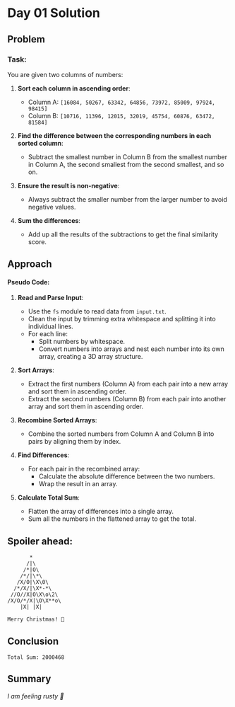 # Day 01 Solution

## Problem

### Task:
You are given two columns of numbers:

1. **Sort each column in ascending order**:
   - Column A: `[16084, 50267, 63342, 64856, 73972, 85009, 97924, 98415]`
   - Column B: `[10716, 11396, 12015, 32019, 45754, 60876, 63472, 81584]`

2. **Find the difference between the corresponding numbers in each sorted column**:
   - Subtract the smallest number in Column B from the smallest number in Column A, the second smallest from the second smallest, and so on.

3. **Ensure the result is non-negative**:
   - Always subtract the smaller number from the larger number to avoid negative values.

4. **Sum the differences**:
   - Add up all the results of the subtractions to get the final similarity score.

## Approach

#### Pseudo Code:

1. **Read and Parse Input**:
   - Use the `fs` module to read data from `input.txt`.
   - Clean the input by trimming extra whitespace and splitting it into individual lines.
   - For each line:
     - Split numbers by whitespace.
     - Convert numbers into arrays and nest each number into its own array, creating a 3D array structure.

2. **Sort Arrays**:
   - Extract the first numbers (Column A) from each pair into a new array and sort them in ascending order.
   - Extract the second numbers (Column B) from each pair into another array and sort them in ascending order.

3. **Recombine Sorted Arrays**:
   - Combine the sorted numbers from Column A and Column B into pairs by aligning them by index.

4. **Find Differences**:
   - For each pair in the recombined array:
     - Calculate the absolute difference between the two numbers.
     - Wrap the result in an array.

5. **Calculate Total Sum**:
   - Flatten the array of differences into a single array.
   - Sum all the numbers in the flattened array to get the total.

## Spoiler ahead:
```
       *
      /|\
     /*|O\
    /*/|\*\
   /X/O|\X\0\
  /*/X/|\X*-*\
 //O//X|O\X\o\2\
/X/O/*/X|\O\X**o\
    |X| |X|

Merry Christmas! 🎄

```
## Conclusion

```
Total Sum: 2000468
```
## Summary

_I am feeling rusty 🤖_